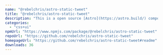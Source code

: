```yaml
---
name: "@rebelchris/astro-static-tweet"
title: "@rebelchris/astro-static-tweet"
description: "This is a open source [Astro](https://astro.build/) component. Astro is a open-source Static Site Generator... But it comes with a bring your own framework approach as well as the option to use components but output fully static websites."
categories:
  - "css+ui"
npmUrl: "https://www.npmjs.com/package/@rebelchris/astro-static-tweet"
repoUrl: "https://github.com/rebelchris/astro-static-tweet"
homepageUrl: "https://github.com/rebelchris/astro-static-tweet#readme"
downloads: 36
---
```

